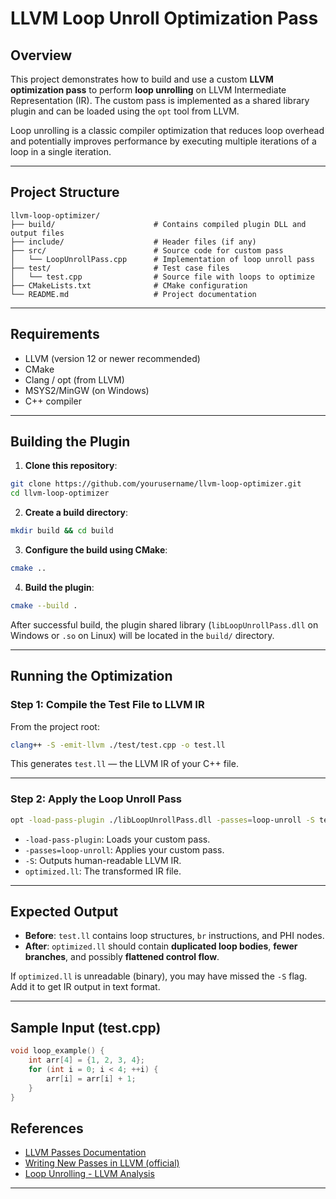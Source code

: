 
# LLVM Loop Unroll Optimization Pass

## Overview

This project demonstrates how to build and use a custom **LLVM optimization pass** to perform **loop unrolling** on LLVM Intermediate Representation (IR). The custom pass is implemented as a shared library plugin and can be loaded using the `opt` tool from LLVM.

Loop unrolling is a classic compiler optimization that reduces loop overhead and potentially improves performance by executing multiple iterations of a loop in a single iteration.

---

##  Project Structure

```
llvm-loop-optimizer/
├── build/                      # Contains compiled plugin DLL and output files
├── include/                    # Header files (if any)
├── src/                        # Source code for custom pass
│   └── LoopUnrollPass.cpp      # Implementation of loop unroll pass
├── test/                       # Test case files
│   └── test.cpp                # Source file with loops to optimize
├── CMakeLists.txt              # CMake configuration
└── README.md                   # Project documentation
```

---

##  Requirements

- LLVM (version 12 or newer recommended)
- CMake
- Clang / opt (from LLVM)
- MSYS2/MinGW (on Windows)
- C++ compiler

---

## Building the Plugin

1. **Clone this repository**:

```bash
git clone https://github.com/yourusername/llvm-loop-optimizer.git
cd llvm-loop-optimizer
```

2. **Create a build directory**:

```bash
mkdir build && cd build
```

3. **Configure the build using CMake**:

```bash
cmake ..
```

4. **Build the plugin**:

```bash
cmake --build .
```

After successful build, the plugin shared library (`libLoopUnrollPass.dll` on Windows or `.so` on Linux) will be located in the `build/` directory.

---

## Running the Optimization

### Step 1: Compile the Test File to LLVM IR

From the project root:

```bash
clang++ -S -emit-llvm ./test/test.cpp -o test.ll
```

This generates `test.ll` — the LLVM IR of your C++ file.

---

### Step 2: Apply the Loop Unroll Pass

```bash
opt -load-pass-plugin ./libLoopUnrollPass.dll -passes=loop-unroll -S test.ll -o optimized.ll
```

- `-load-pass-plugin`: Loads your custom pass.
- `-passes=loop-unroll`: Applies your custom pass.
- `-S`: Outputs human-readable LLVM IR.
- `optimized.ll`: The transformed IR file.

---

## Expected Output

- **Before**: `test.ll` contains loop structures, `br` instructions, and PHI nodes.
- **After**: `optimized.ll` should contain **duplicated loop bodies**, **fewer branches**, and possibly **flattened control flow**.

If `optimized.ll` is unreadable (binary), you may have missed the `-S` flag. Add it to get IR output in text format.

---

## Sample Input (test.cpp)

```cpp
void loop_example() {
    int arr[4] = {1, 2, 3, 4};
    for (int i = 0; i < 4; ++i) {
        arr[i] = arr[i] + 1;
    }
}
```

## References

- [LLVM Passes Documentation](https://llvm.org/docs/WritingAnLLVMPass.html)
- [Writing New Passes in LLVM (official)](https://llvm.org/docs/NewPassManager.html)
- [Loop Unrolling - LLVM Analysis](https://llvm.org/docs/LoopUnroll.html)

---
